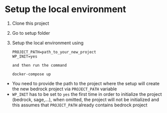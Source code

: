 
# Setup the local environment

1. Clone this project
2. Go to setup folder
3. Setup the local environment using

    ```
    PROJECT_PATH=path_to_your_new_project 
    WP_INIT=yes 
    
    and then run the command
    
    docker-compose up
    ```

  * You need to provide the path to the project where the setup will create the new bedrock project via `PROJECT_PATH` variable
  * `WP_INIT` has to be set to `yes` the first time in order to initialize the project (bedrock, sage,...), when omitted, the project will not be initialized and this assumes that `PROJECT_PATH` already contains bedrock project


